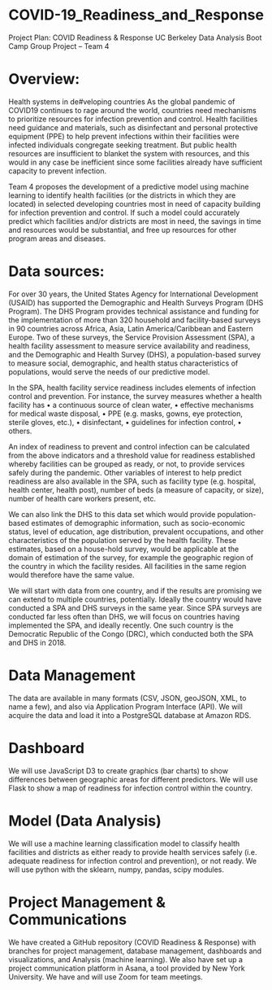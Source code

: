 # COVID-19_Readiness_and_Response

Project Plan:  COVID Readiness & Response
UC Berkeley Data Analysis Boot Camp
Group Project – Team 4

# Overview:

Health systems in de#veloping countries As the global pandemic of COVID19 continues to rage around the world, countries need mechanisms to prioritize resources for infection prevention and control.  Health facilities need guidance and materials, such as disinfectant and personal protective equipment (PPE) to help prevent infections within their facilities were infected individuals congregate seeking treatment.  But public health resources are insufficient to blanket the system with resources, and this would in any case be inefficient since some facilities already have sufficient capacity to prevent infection.  

Team 4 proposes the development of a predictive model using machine learning to identify health facilities (or the districts in which they are located) in selected developing countries most in need of capacity building for infection prevention and control.  If such a model could accurately predict which facilities and/or districts are most in need, the savings in time and resources would be substantial, and free up resources for other program areas and diseases.

# Data sources:
For over 30 years, the United States Agency for International Development (USAID) has supported the Demographic and Health Surveys Program (DHS Program). The DHS Program provides technical assistance and funding for the implementation of more than 320 household and facility-based surveys in 90 countries across Africa, Asia, Latin America/Caribbean and Eastern Europe.  Two of these surveys, the Service Provision Assessment (SPA), a health facility assessment to measure service availability and readiness, and the Demographic and Health Survey (DHS), a population-based survey to measure social, demographic, and health status characteristics of populations, would serve the needs of our predictive model. 

In the SPA, health facility service readiness includes elements of infection control and prevention.  For instance, the survey measures whether a health facility has 
•	a continuous source of clean water, 
•	effective mechanisms for medical waste disposal, 
•	PPE (e.g. masks, gowns, eye protection, sterile gloves, etc.),
•	disinfectant,
•	guidelines for infection control,
•	others.

An index of readiness to prevent and control infection can be calculated from the above indicators and a threshold value for readiness established whereby facilities can be grouped as ready, or not, to provide services safely during the pandemic.   Other variables of interest to help predict readiness are also available in the SPA, such as facility type (e.g. hospital, health center, health post), number of beds (a measure of capacity, or size), number of health care workers present, etc.

We can also link the DHS to this data set which would provide population-based estimates of demographic information, such as socio-economic status, level of education, age distribution, prevalent occupations, and other characteristics of the population served by the health facility.  These estimates, based on a house-hold survey, would be applicable at the domain of estimation of the survey, for example the geographic region of the country in which the facility resides.  All facilities in the same region would therefore have the same value.

We will start with data from one country, and if the results are promising we can extend to multiple countries, potentially.  Ideally the country would have conducted a SPA and DHS surveys in the same year.  Since SPA surveys are conducted far less often than DHS, we will focus on countries having implemented the SPA, and ideally recently.  One such country is the Democratic Republic of the Congo (DRC), which conducted both the SPA and DHS in 2018.

# Data Management
The data are available in many formats (CSV, JSON, geoJSON, XML, to name a few), and also via Application Program Interface (API).  We will acquire the data and load it into a PostgreSQL database at Amazon RDS.

# Dashboard
We will use JavaScript D3 to create graphics (bar charts) to show differences between geographic areas for different predictors.  We will use Flask to show a map of readiness for infection control within the country.

# Model (Data Analysis)
We will use a machine learning classification model to classify health facilities and districts as either ready to provide health services safely (i.e. adequate readiness for infection control and prevention), or not ready.  We will use python with the sklearn, numpy, pandas, scipy modules.

# Project Management & Communications
We have created a GitHub repository (COVID Readiness & Response) with branches for project management, database management,  dashboards and visualizations, and Analysis (machine learning).  We also have set up a project communication platform in Asana, a tool provided by New York University.  We have and will use Zoom for team meetings.








	
